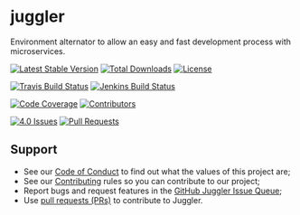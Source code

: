 # juggler
Environment alternator to allow an easy and fast development process with microservices.

[![Latest Stable Version](https://img.shields.io/github/go-mod/go-version/ciandt/juggler)](https://img.shields.io/github/go-mod/go-version/ciandt/juggler)
[![Total Downloads](https://img.shields.io/github/downloads/ciandt/juggler/total)](https://img.shields.io/github/downloads/ciandt/juggler/total)
[![License](https://img.shields.io/github/license/ciandt/juggler)](https://img.shields.io/github/license/ciandt/juggler)

[![Travis Build Status](https://img.shields.io/travis/ciandt/juggler?logo=travis&style=flat-square)](https://travis-ci.org/ciandt/juggler)
[![Jenkins Build Status](https://ci.jenkins.io/buildStatus/icon?job=Plugins/juggler/main)](https://ci.jenkins.io/job/Plugins/job/juggler/job/main/)

[![Code Coverage](https://img.shields.io/codecov/c/github/ciandt/juggler?style=flat-square)](https://codecov.io/gh/ciandt/juggler)
[![Contributors](https://img.shields.io/github/contributors/ciandt/juggler?style=flat-square)](https://github.com/ciandt/juggler/graphs/contributors)

[![4.0 Issues](https://img.shields.io/github/issues-raw/ciandt/juggler/main?color=orange&style=flat-square)](https://github.com/ciandt/juggler/issues?q=is%3Aissue+is%3Aopen)
[![Pull Requests](https://img.shields.io/github/issues-pr/ciandt/juggler?color=brightgreen&style=flat-square)](https://github.com/ciandt/juggler/pulls?q=is%3Apr+is%3Aopen)

## Support
* See our [Code of Conduct](https://github.com/ciandt/juggler/blob/main/CODE_OF_CONDUCT.md) to find out what the values of this project are;
* See our [Contributing](https://github.com/ciandt/juggler/blob/main/CONTRIBUTING.md) rules so you can contribute to our project;
* Report bugs and request features in the [GitHub Juggler Issue Queue](https://github.com/cinadt/juggler/issues);
* Use [pull requests (PRs)](https://github.com/ciandt/juggler/pulls) to contribute to Juggler.